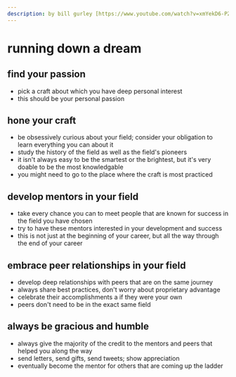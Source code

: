 ```yaml
---
description: by bill gurley [https://www.youtube.com/watch?v=xmYekD6-PZ8]
---
```


# running down a dream

## find your passion

* pick a craft about which you have deep personal interest
* this should be your personal passion

## hone your craft

* be obsessively curious about your field; consider your obligation to learn everything you can about it
* study the history of the field as well as the field's pioneers
* it isn't always easy to be the smartest or the brightest, but it's very doable to be the most knowledgable
* you might need to go to the place where the craft is most practiced

## develop mentors in your field

* take every chance you can to meet people that are known for success in the field you have chosen
* try to have these mentors interested in your development and success
* this is not just at the beginning of your career, but all the way through the end of your career

## embrace peer relationships in your field

* develop deep relationships with peers that are on the same journey
* always share best practices, don't worry about proprietary advantage
* celebrate their accomplishments a if they were your own
* peers don't need to be in the exact same field

## always be gracious and humble

* always give the majority of the credit to the mentors and peers that helped you along the way
* send letters,  send gifts, send tweets; show appreciation
* eventually become the mentor for others that are coming up the ladder



